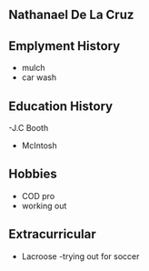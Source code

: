 ## Nathanael De La Cruz


## Emplyment History
- mulch 
- car wash

## Education History
-J.C Booth
- McIntosh

## Hobbies
- COD pro 
- working out

## Extracurricular 
- Lacroose
-trying out for soccer 
